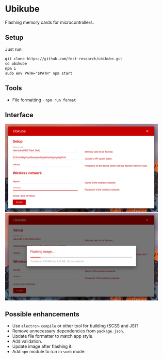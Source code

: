 # Ubikube
Flashing memory cards for microcontrollers.

## Setup
Just run:

```
git clone https://github.com/fest-research/ubikube.git
cd ubikube
npm i
sudo env PATH="$PATH" npm start
```

## Tools

- File formatting - `npm run format`

## Interface
<p align="center">
    <img src="assets/main-view.png"/>
    <img src="assets/progress-view.png"/>
</p>

## Possible enhancements

- Use `electron-compile` or other tool for building (SCSS and JS)?
- Remove unnecessary dependencies from `package.json`.
- Update file formatter to match app style.
- Add validation.
- Update image after flashing it.
- Add `npm` module to run in `sudo` mode.
